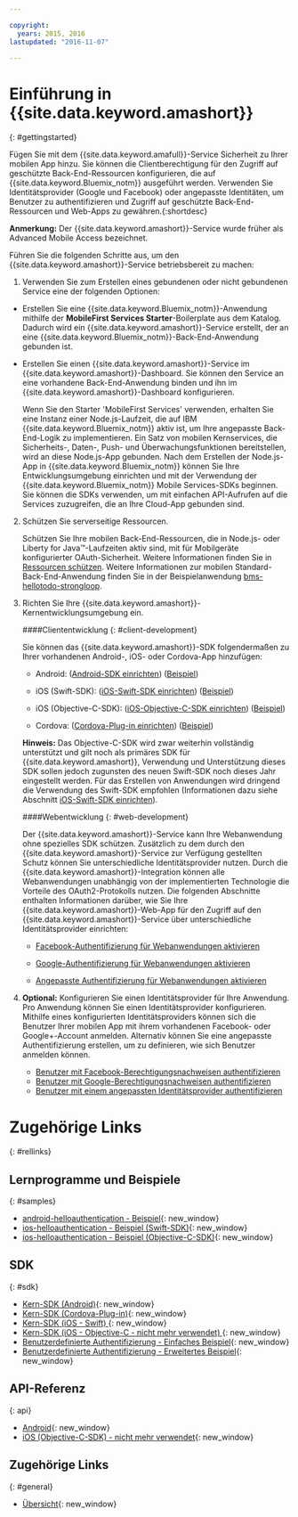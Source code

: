 ```yaml
---

copyright:
  years: 2015, 2016
lastupdated: "2016-11-07"

---
```


# Einführung in {{site.data.keyword.amashort}}
{: #gettingstarted}

Fügen Sie mit dem {{site.data.keyword.amafull}}-Service Sicherheit zu Ihrer mobilen App hinzu. Sie können die Clientberechtigung für den Zugriff auf geschützte Back-End-Ressourcen konfigurieren, die auf {{site.data.keyword.Bluemix_notm}} ausgeführt werden. Verwenden Sie Identitätsprovider (Google und Facebook) oder angepasste Identitäten, um Benutzer zu authentifizieren und Zugriff auf geschützte Back-End-Ressourcen und Web-Apps zu gewähren.{:shortdesc}

**Anmerkung:** Der {{site.data.keyword.amashort}}-Service wurde früher als Advanced Mobile Access bezeichnet.


Führen Sie die folgenden Schritte aus, um den {{site.data.keyword.amashort}}-Service betriebsbereit zu machen:

1. Verwenden Sie zum Erstellen eines gebundenen oder nicht gebundenen Service eine der folgenden Optionen:
 * Erstellen Sie eine {{site.data.keyword.Bluemix_notm}}-Anwendung mithilfe der **MobileFirst Services Starter**-Boilerplate aus dem Katalog. Dadurch wird ein {{site.data.keyword.amashort}}-Service erstellt, der an eine {{site.data.keyword.Bluemix_notm}}-Back-End-Anwendung gebunden ist.
 * Erstellen Sie einen {{site.data.keyword.amashort}}-Service im {{site.data.keyword.amashort}}-Dashboard. Sie können den Service an eine vorhandene Back-End-Anwendung binden und ihn im {{site.data.keyword.amashort}}-Dashboard konfigurieren.

   Wenn Sie den Starter 'MobileFirst Services' verwenden, erhalten Sie eine Instanz einer Node.js-Laufzeit, die auf IBM {{site.data.keyword.Bluemix_notm}} aktiv ist, um Ihre angepasste Back-End-Logik zu implementieren. Ein Satz von mobilen Kernservices, die Sicherheits-, Daten-, Push- und Überwachungsfunktionen bereitstellen, wird an diese Node.js-App gebunden. Nach dem Erstellen der Node.js-App in {{site.data.keyword.Bluemix_notm}} können Sie Ihre Entwicklungsumgebung einrichten und mit der Verwendung der {{site.data.keyword.Bluemix_notm}} Mobile Services-SDKs beginnen. Sie können die SDKs verwenden, um mit einfachen API-Aufrufen auf die Services zuzugreifen, die an Ihre Cloud-App gebunden sind.

2. Schützen Sie serverseitige Ressourcen.

   Schützen Sie Ihre mobilen Back-End-Ressourcen, die in Node.js- oder Liberty for Java&trade;-Laufzeiten aktiv sind, mit für Mobilgeräte konfigurierter OAuth-Sicherheit. Weitere Informationen finden Sie in [Ressourcen schützen](protecting-resources.html).
   Weitere Informationen zur mobilen Standard-Back-End-Anwendung finden Sie in der Beispielanwendung [bms-hellotodo-strongloop](https://github.com/ibm-bluemix-mobile-services/bms-hellotodo-strongloop).

3. Richten Sie Ihre {{site.data.keyword.amashort}}-Kernentwicklungsumgebung ein.

	####Cliententwicklung
   {: #client-development}

	Sie können das {{site.data.keyword.amashort}}-SDK folgendermaßen zu Ihrer vorhandenen Android-, iOS- oder Cordova-App hinzufügen:
   * Android: ([Android-SDK einrichten](getting-started-android.html)) ([Beispiel](https://github.com/ibm-bluemix-mobile-services/bms-samples-android-helloauthentication))

   * iOS (Swift-SDK): ([iOS-Swift-SDK einrichten](getting-started-ios-swift-sdk.html))
      ([Beispiel](https://github.com/ibm-bluemix-mobile-services/bms-samples-swift-helloauthentication))

   * iOS (Objective-C-SDK): ([iOS-Objective-C-SDK einrichten](getting-started-ios.html)) ([Beispiel](https://github.com/ibm-bluemix-mobile-services/bms-samples-ios-helloauthentication))

   * Cordova: ([Cordova-Plug-in einrichten](getting-started-cordova.html)) ([Beispiel](https://github.com/ibm-bluemix-mobile-services/bms-samples-cordova-helloauthentication))

   **Hinweis:** Das Objective-C-SDK wird zwar weiterhin vollständig unterstützt und gilt noch als primäres SDK für {{site.data.keyword.amashort}}, Verwendung und Unterstützung dieses SDK sollen jedoch zugunsten des neuen Swift-SDK noch dieses Jahr eingestellt werden. Für das Erstellen von Anwendungen wird dringend die Verwendung des Swift-SDK empfohlen (Informationen dazu siehe Abschnitt [iOS-Swift-SDK einrichten](getting-started-ios-swift-sdk.html)).

	####Webentwicklung
   {: #web-development}

   Der {{site.data.keyword.amashort}}-Service kann Ihre Webanwendung ohne spezielles SDK schützen. Zusätzlich zu dem durch den {{site.data.keyword.amashort}}-Service zur Verfügung gestellten Schutz können Sie unterschiedliche Identitätsprovider nutzen. Durch die {{site.data.keyword.amashort}}-Integration können alle Webanwendungen unabhängig von der implementierten Technologie die Vorteile des OAuth2-Protokolls nutzen. Die folgenden Abschnitte enthalten Informationen darüber, wie Sie Ihre {{site.data.keyword.amashort}}-Web-App für den Zugriff auf den {{site.data.keyword.amashort}}-Service über unterschiedliche Identitätsprovider einrichten:

    * [Facebook-Authentifizierung für Webanwendungen aktivieren](facebook-auth-web.html)

    * [Google-Authentifizierung für Webanwendungen aktivieren](google-auth-web.html)

    * [Angepasste Authentifizierung für Webanwendungen aktivieren](custom-auth-web.html)

4. **Optional:** Konfigurieren Sie einen Identitätsprovider für Ihre Anwendung. Pro Anwendung können Sie einen Identitätsprovider konfigurieren. Mithilfe eines konfigurierten Identitätsproviders können sich die Benutzer Ihrer mobilen App mit ihrem vorhandenen Facebook- oder Google+-Account anmelden. Alternativ können Sie eine angepasste Authentifizierung erstellen, um zu definieren, wie sich Benutzer anmelden können.
   * [Benutzer mit Facebook-Berechtigungsnachweisen authentifizieren](facebook-auth-overview.html)
   * [Benutzer mit Google-Berechtigungsnachweisen authentifizieren](google-auth-overview.html)
   * [Benutzer mit einem angepassten Identitätsprovider authentifizieren](custom-auth.html)


# Zugehörige Links
{: #rellinks}

## Lernprogramme und Beispiele
{: #samples}
* [android-helloauthentication - Beispiel](https://github.com/ibm-bluemix-mobile-services/bms-samples-android-helloauthentication){: new_window}
* [ios-helloauthentication - Beispiel (Swift-SDK)](https://github.com/ibm-bluemix-mobile-services/bms-samples-swift-helloauthentication){: new_window}
* [ios-helloauthentication - Beispiel (Objective-C-SDK)](https://github.com/ibm-bluemix-mobile-services/bms-samples-ios-helloauthentication){: new_window}

## SDK
{: #sdk}
* [Kern-SDK (Android)](https://github.com/ibm-bluemix-mobile-services/bms-clientsdk-android-core){: new_window}
* [Kern-SDK (Cordova-Plug-in)](https://github.com/ibm-bluemix-mobile-services/bms-clientsdk-cordova-plugin-core){: new_window}
* [Kern-SDK (iOS - Swift) ](https://github.com/ibm-bluemix-mobile-services/bms-clientsdk-swift-core){: new_window}
* [Kern-SDK (iOS - Objective-C - nicht mehr verwendet) ](https://hub.jazz.net/git/bluemixmobilesdk/imf-ios-sdk/archive?revstr=master){: new_window}
* [Benutzerdefinierte Authentifizierung - Einfaches Beispiel](https://github.com/ibm-bluemix-mobile-services/bms-mca-custom-identity-provider-sample){: new_window}
* [Benutzerdefinierte Authentifizierung - Erweitertes Beispiel](https://github.com/ibm-bluemix-mobile-services/bms-mca-custom-identity-provider-with-user-management){: new_window}

## API-Referenz
{: api}
* [Android](https://console.{DomainName}/docs/api/content/api/mobilefirst/android/core-api-doc/overview-summary.html){: new_window}
* [iOS (Objective-C-SDK) - nicht mehr verwendet](https://console.{DomainName}/docs/api/content/api/mobilefirst/ios/IMFCore_api-doc/html/index.html){: new_window}


## Zugehörige Links
{: #general}
* [Übersicht](overview.html){: new_window}
